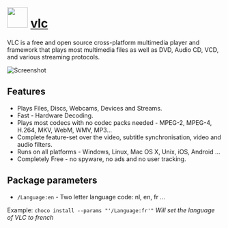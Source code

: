 ﻿# <img src="https://cdn.jsdelivr.net/gh/chocolatey/chocolatey-coreteampackages@3952380efd0776bea6d964ed4e28efa979b434d2/icons/vlc.png" width="48" height="48"/> [vlc](https://chocolatey.org/packages/vlc)


VLC is a free and open source cross-platform multimedia player and framework that plays most multimedia files as well as DVD, Audio CD, VCD, and various streaming protocols.

![Screenshot](https://i.imgur.com/DEG19Fs.png)

## Features

- Plays Files, Discs, Webcams, Devices and Streams.
- Fast - Hardware Decoding.
- Plays most codecs with no codec packs needed - MPEG-2, MPEG-4, H.264, MKV, WebM, WMV, MP3...
- Complete feature-set over the video, subtitle synchronisation, video and audio filters.
- Runs on all platforms - Windows, Linux, Mac OS X, Unix, iOS, Android ...
- Completely Free - no spyware, no ads and no user tracking.

## Package parameters

- `/Language:en` - Two letter language code: nl, en, fr ...

Example: `choco install --params "'/Language:fr'"` *Will set the language of VLC to french*
